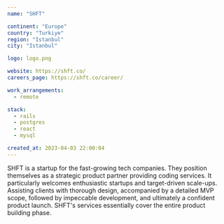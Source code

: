 ```yaml
---
name: "SHFT"

continent: "Europe"
country: "Turkiye"
region: "Istanbul"
city: "Istanbul"

logo: logo.png

website: https://shft.co/
careers_page: https://shft.co/career/

work_arrangements:
  - remote

stack:
  - rails
  - postgres
  - react
  - mysql

created_at: 2023-04-03 22:00:04
---
```


SHFT is a startup for the fast-growing tech companies. They position themselves as a strategic product partner providing coding services. It particularly welcomes enthusiastic startups and target-driven scale-ups. Assisting clients with thorough design, accompanied by a detailed MVP scope, followed by impeccable development, and ultimately a confident product launch. SHFT's services essentially cover the entire product building phase.
